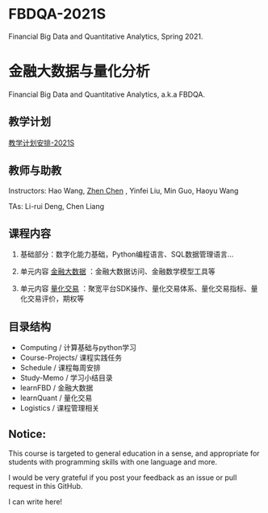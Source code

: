 # FBDQA-2021S
Financial Big Data and Quantitative Analytics, Spring 2021.

# 金融大数据与量化分析 

Financial Big Data and Quantitative Analytics, a.k.a FBDQA.

## 教学计划

[教学计划安排-2021S](Schedule/FBDQA-Schedule-2021S.md)

## 教师与助教

Instructors: Hao Wang, [Zhen Chen](http://www.icenter.tsinghua.edu.cn/faculty/chenzhen/) , Yinfei Liu, Min Guo, Haoyu Wang

TAs: Li-rui Deng, Chen Liang

## 课程内容

1. 基础部分：数字化能力基础，Python编程语言、SQL数据管理语言... 

2. 单元内容 [金融大数据](learnFBD/金融大数据-教学内容-2021S.md) ：金融大数据访问、金融数学模型工具等

3. 单元内容 [量化交易](learnQuant/量化交易-教学内容-2021S.md) ：聚宽平台SDK操作、量化交易体系、量化交易指标、量化交易评价，期权等

## 目录结构

- Computing / 计算基础与python学习
- Course-Projects/ 课程实践任务
- Schedule / 课程每周安排
- Study-Memo / 学习小结目录
- learnFBD /  金融大数据
- learnQuant / 量化交易
- Logistics  / 课程管理相关

## Notice:

This course is targeted to general education in a sense, and appropriate for students with programming skills with one language and more.

I would be very grateful if you post your feedback as an issue or pull request in this GitHub.

I can write here!